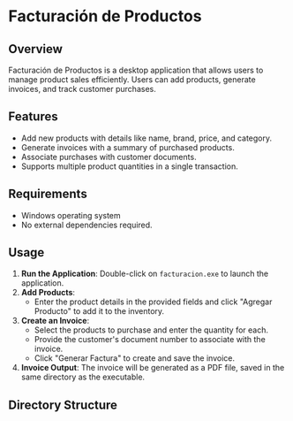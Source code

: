 # Facturación de Productos

## Overview
Facturación de Productos is a desktop application that allows users to manage product sales efficiently. Users can add products, generate invoices, and track customer purchases.

## Features
- Add new products with details like name, brand, price, and category.
- Generate invoices with a summary of purchased products.
- Associate purchases with customer documents.
- Supports multiple product quantities in a single transaction.

## Requirements
- Windows operating system
- No external dependencies required.

## Usage
1. **Run the Application**: Double-click on `facturacion.exe` to launch the application.
2. **Add Products**:
   - Enter the product details in the provided fields and click "Agregar Producto" to add it to the inventory.
3. **Create an Invoice**:
   - Select the products to purchase and enter the quantity for each.
   - Provide the customer's document number to associate with the invoice.
   - Click "Generar Factura" to create and save the invoice.
4. **Invoice Output**: The invoice will be generated as a PDF file, saved in the same directory as the executable.

## Directory Structure

